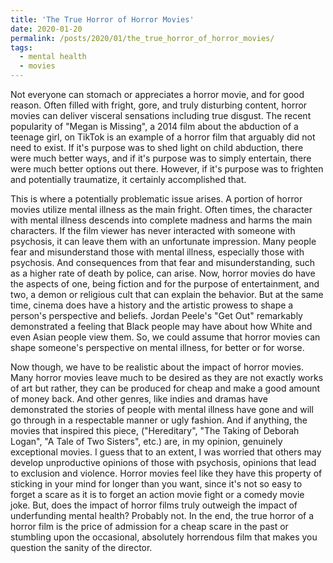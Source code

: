 ```yaml
---
title: 'The True Horror of Horror Movies'
date: 2020-01-20
permalink: /posts/2020/01/the_true_horror_of_horror_movies/
tags:
  - mental health
  - movies
---
```


Not everyone can stomach or appreciates a horror movie, and for good reason. Often filled with fright, gore, and truly disturbing content, horror movies can deliver visceral sensations including true disgust. The recent popularity of "Megan is Missing", a 2014 film about the abduction of a teenage girl, on TikTok is an example of a horror film that arguably did not need to exist. If it's purpose was to shed light on child abduction, there were much better ways, and if it's purpose was to simply entertain, there were much better options out there. However, if it's purpose was to frighten and potentially traumatize, it certainly accomplished that.

This is where a potentially problematic issue arises. A portion of horror movies utilize mental illness as the main fright. Often times, the character with mental illness descends into complete madness and harms the main characters. If the film viewer has never interacted with someone with psychosis, it can leave them with an unfortunate impression. Many people fear and misunderstand those with mental illness, especially those with psychosis. And consequences from that fear and misunderstanding, such as a higher rate of death by police, can arise. Now, horror movies do have the aspects of one, being fiction and for the purpose of entertainment, and two, a demon or religious cult that can explain the behavior. But at the same time, cinema does have a history and the artistic prowess to shape a person's perspective and beliefs. Jordan Peele's "Get Out" remarkably demonstrated a feeling that Black people may have about how White and even Asian people view them. So, we could assume that horror movies can shape someone's perspective on mental illness, for better or for worse.

Now though, we have to be realistic about the impact of horror movies. Many horror movies leave much to be desired as they are not exactly works of art but rather, they can be produced for cheap and make a good amount of money back. And other genres, like indies and dramas have demonstrated the stories of people with mental illness have gone and will go through in a respectable manner or ugly fashion. And if anything, the movies that inspired this piece, ("Hereditary", "The Taking of Deborah Logan", "A Tale of Two Sisters", etc.) are, in my opinion, genuinely exceptional movies. I guess that to an extent, I was worried that others may develop unproductive opinions of those with psychosis, opinions that lead to exclusion and violence. Horror movies feel like they have this property of sticking in your mind for longer than you want, since it's not so easy to forget a scare as it is to forget an action movie fight or a comedy movie joke. But, does the impact of horror films truly outweigh the impact of underfunding mental health? Probably not. In the end, the true horror of a horror film is the price of admission for a cheap scare in the past or stumbling upon the occasional, absolutely horrendous film that makes you question the sanity of the director.
